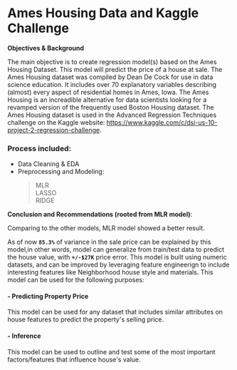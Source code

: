 
# Ames Housing Data and Kaggle Challenge


**Objectives & Background**

The main objective is to create regression model(s) based on the Ames Housing Dataset. This model will predict the price of a house at sale. The Ames Housing dataset was compiled by Dean De Cock for use in data science education. It includes over 70 explanatory variables describing (almost) every aspect of residential homes in Ames, Iowa. The Ames Housing is an increadible alternative for data scientists looking for a revamped version of the frequently used Boston Housing dataset.
The Ames Housing dataset is used in the Advanced Regression Techniques challenge on the Kaggle website: https://www.kaggle.com/c/dsi-us-10-project-2-regression-challenge. 

### Process included:<br>
- Data Cleaning & EDA<br>
- Preprocessing and Modeling:<br>
    >MLR<br> 
    >LASSO<br>
    > RIDGE<br>
  

**Conclusion and Recommendations (rooted from MLR model)**:

Comparing to the other models, MLR model showed a better result. 

As of now **`85.3%`** of variance in the sale price can be explained by this model,in other words, model can generalize from train/test data to predict the house value, with **`+/-$27K`** price error. This model is built using numeric datasets, and can be improved by leveraging feature engineerign to include interesting features like Neighborhood house style and materials. 
This model can be used for the following purposes:

#### - Predicting Property Price
This model can be used for any dataset that includes similar attributes on house features to predict the property's selling price.

#### - Inference
This model can be used to outline and test some of the most important factors/features that influence house's value.
